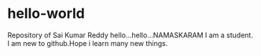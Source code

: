 # hello-world
Repository of Sai Kumar Reddy
hello...hello...NAMASKARAM
I am a student.
I am new to github.Hope i learn many new things.
